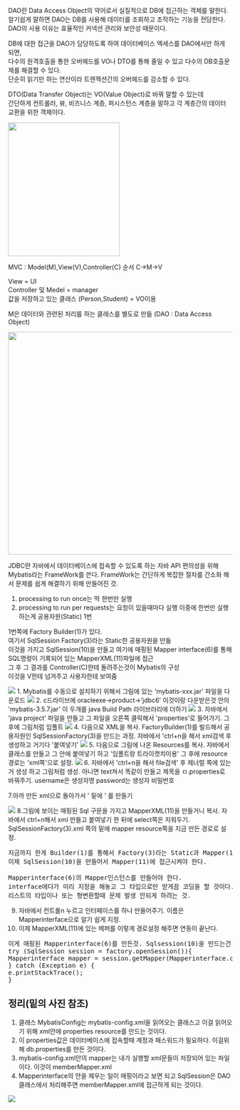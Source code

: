 DAO란 Data Access Object의 약어로서 실질적으로 DB에 접근하는 객체를 말한다.   
알기쉽게 말하면 DAO는 DB를 사용해 데이터를 조회하고 조작하는 기능을 전담한다.   
DAO의 사용 이유는 효율적인 커넥션 관리와 보안성 때문이다.   

DB에 대한 접근을 DAO가 담당하도록 하여 데이터베이스 엑세스를 DAO에서만
하게 되면,   
다수의 원격호출을 통한 오버헤드를 VO나 DTO를 통해 줄일 수 있고 다수의 DB호출문제를 해결할 수 있다.    
단순히 읽기만 하는 연산이라 트렌젝션간의 오버헤드를 감소할 수 있다.

DTO(Data Transfer Object)는 VO(Value Object)로 바꿔 말할 수 있는데   
간단하게 컨트롤러, 뷰, 비즈니스 계층, 퍼시스턴스 계층을 말하고 각 계층간의
데이터 교환을 위한 객체이다.

<img src="https://user-images.githubusercontent.com/93306929/178177268-4fbd4294-3091-493a-b44d-e1a223363b2f.png" width="250" height="300"/>

MVC : Model(M),View(V),Controller(C)
순서 C->M->V

View = UI   
Controller 및 Medel = manager   
값을 저장하고 있는 클래스 (Person,Student) = VO이용      

M은 데이터와 관련된 처리를 하는 클래스를 별도로 만듦 (DAO : Data Access Object)

<img src="https://user-images.githubusercontent.com/93306929/178178336-6c58fd5e-29d7-412a-8715-f569a740ab16.png" width="700" height="500"/>


JDBC란 자바에서 데이터베이스에 접속할 수 있도록 하는 자바 API
편의성을 위해 Mybatis라는 FrameWork를 쓴다.
FrameWork는 간단하게 복잡한 절차를 간소화 해서 문제를 쉽게 해결하기 위해 만들어진 것.

1. processing to run once는 딱 한번만 실행
2. processing to run per requests는 요청이 있을때마다 실행
이중에 한번만 실행 하는게 공용자원(Static) 1번

1번쪽에 Factory Builder(1)가 있다.   
여기서 SqlSession Factory(3)라는 Static한 공용자원을 만듦   
이것을 가지고 SqlSession(10)을 만들고 여기에 매핑된 Mapper interface(6)를 통해 SQL명령이 기록되어 있는 MapperXML(11)파일에 접근   
그 후 그 결과를 Controller(C)한테 돌려주는것이 Mybatis의 구성   
이것을 V한테 넘겨주고 사용자한테 보여줌   

<img src="https://user-images.githubusercontent.com/93306929/178179523-10a60fe0-19d8-4dba-90a0-6087a280a470.PNG"/>
1. Mybatis를 수동으로 설치하기 위해서 그림에 있는 'mybatis-xxx.jar' 파일을 다운로드

<img src="https://user-images.githubusercontent.com/93306929/178179620-4d38dd15-9cd2-429c-b2f8-4f16c3bfe94c.PNG"/>
2. c드라이브에 oracleexe->product->'jdbc6' 이것이랑 다운받은것 안의 'mybatis-3.5.7.jar' 이 두개를 java Build Path 라이브러리에 더하기

<img src="https://user-images.githubusercontent.com/93306929/178179716-762a1a08-0206-4ad5-ac6f-86dace8dd873.PNG"/>
3. 자바에서 'java project' 파일을 만들고 그 파일을 오른쪽 클릭해서 'properties'로 들어가기. 그 후에 그림처럼 임폴트

<img src="https://user-images.githubusercontent.com/93306929/178179795-b0cdc427-3931-4505-bb3c-91d8887b1405.PNG"/>
4. 다음으로 XML을 복사. FactoryBuilder(1)를 빌드해서 공용자원인 SqlSessionFactory(3)을 만드는 과정. 자바에서 'ctrl+n을 해서 xml검색 후 생성하고 거기다 '붙여넣기'

<img src="https://user-images.githubusercontent.com/93306929/178179921-7766dfdb-34e7-40f5-862e-e1ea793cd09b.PNG"/>
5. 다음으로 그림에 나온 Resources를 복사. 자바에서 클래스를 만들고 그 안에 붙여넣기 하고 '임폴트랑 트라이캣치이용' 그 후에 resource 경로는 'xml쪽'으로 설정.

<img src="https://user-images.githubusercontent.com/93306929/178180057-bb519a9c-ba4e-47a8-a4e2-c84b005e5600.PNG"/>
6. 자바에서 'ctrl+n을 해서 file검색' 후 제너럴 쪽에 있는거 생성 하고 그림처럼 생성.   
아니면 text쳐서 똑같이 만들고 제목을 ㅁ.properties로 바꿔주기. username은 생성자명 password는 생성자 비밀번호

7.아까 만든 xml으로 돌아가서 '<configuration> 밑에 <properties resource = "ㅁ.properties" />' 를 만들기
  
<img src="https://user-images.githubusercontent.com/93306929/178180255-c3027998-f4d7-4f2a-901b-a4213ea478b3.PNG"/>
8.그림에 보이는 매핑된 Sql 구문을 가지고 MapperXML(11)을 만들거니 복사.   
자바에서 ctrl+n해서 xml 만들고 붙여넣기 한 뒤에 select쪽은 지워두기.   
SqlSessionFactory(3).xml 쪽의 밑에 mapper resource쪽을 지금 만든 경로로 설정.
  
<pre>
지금까지 한게 Builder(1)를 통해서 Factory(3)라는 Static과 Mapper(11)를 만든것.
이제 SqlSession(10)을 만들어서 Mapper(11)에 접근시켜야 한다.

Mapperinterface(6)의 Mapper인스턴스를 만들어야 한다.   
interface에다가 미리 지정을 해놓고 그 타입으로만 받게끔 코딩을 할 것이다.   
리스트의 타입이나 또는 형변환할때 문제 발생 안되게 하려는 것.   
</pre>

9. 자바에서 컨트롤n 누르고 인터페이스를 하나 만들어주기. 이름은 Mapperinterface으로 알기 쉽게 지정.
10. 이제 MapperXML(11)에 있는 메퍼를 <mapper namespace = "Mapperinterface"> 이렇게 경로설정 해주면 연동이 끝난다.

<pre>
이게 매핑된 Mapperinterface(6)를 만든것. Sqlsession(10)을 만드는건 DAO클래스에서 만들어 주면 된다.
try (SqlSession session = factory.openSession()){
Mapperinterface mapper = session.getMapper(Mapperinterface.class);
} catch (Exception e) {
e.printStackTrace();
}
</pre>

## 정리(밑의 사진 참조)

1. 클래스 MybatisConfig는 mybatis-config.xml을 읽어오는 클래스고 이걸 읽어오기 위해 xml안에 properties resource를 만드는 것이다.   
2. 이 properties값은 데이터베이스에 접속할때 계정과 패스워드가 필요하다. 이걸위해 db.properties를 만든 것이다.   
3. mybatis-config.xml안의 mapper는 내가 실행할 xml문들이 저장되어 있는 파일이다. 이것이 memberMapper.xml   
4. Mapperinterface의 안을 체우는 일이 매핑이라고 보면 되고 SqlSession은 DAO클래스에서 처리해주면 memberMapper.xml에 접근하게 되는 것이다.   

<img src="https://user-images.githubusercontent.com/93306929/178180894-1084101e-9ea0-4ba2-8167-70dcc89f75f1.PNG"/>
